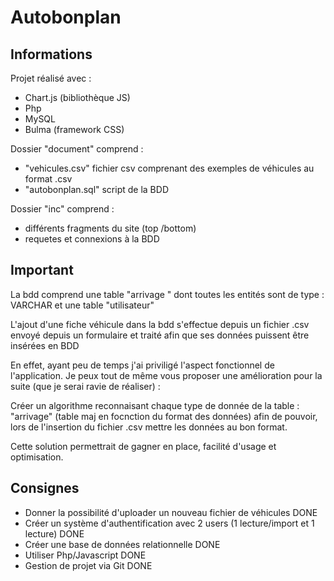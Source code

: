 # Autobonplan

## Informations
Projet réalisé avec :
*  Chart.js (bibliothèque JS)
*  Php
*  MySQL
*  Bulma (framework CSS)

Dossier "document" comprend :
* "vehicules.csv"  fichier csv comprenant des exemples de véhicules au format .csv
* "autobonplan.sql" script de la BDD

Dossier "inc" comprend :
* différents fragments du site (top /bottom)
* requetes et connexions à la BDD

## Important

La bdd comprend une table "arrivage " dont toutes les entités sont de type : VARCHAR et une table "utilisateur"

L'ajout d'une fiche véhicule dans la bdd s'effectue depuis un fichier .csv envoyé depuis un 
formulaire et traité afin que ses données puissent être insérées en BDD

En effet, ayant peu de temps j'ai priviligé l'aspect fonctionnel de l'application.
Je peux tout de même vous proposer une amélioration pour la suite (que je serai ravie de réaliser) :

Créer un algorithme reconnaisant chaque type de donnée de la table : "arrivage" (table maj en focnction du format des données)
afin de pouvoir, lors de l'insertion du fichier .csv mettre les données au bon format.

Cette solution permettrait de gagner en place, facilité d'usage et optimisation.

## Consignes

- Donner la possibilité d'uploader un nouveau fichier de véhicules  DONE
- Créer un système d'authentification avec 2 users (1 lecture/import et 1 lecture) DONE
- Créer une base de données relationnelle DONE
- Utiliser Php/Javascript  DONE
- Gestion de projet via Git DONE

